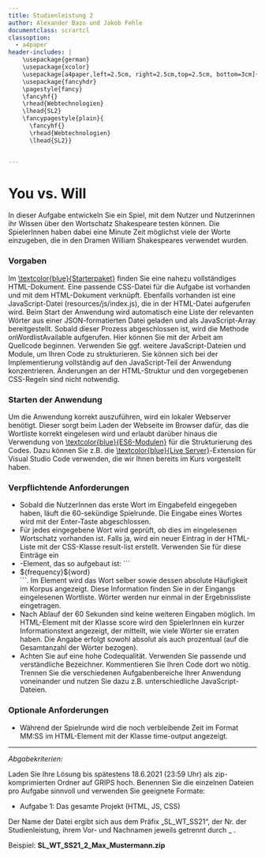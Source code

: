 ```yaml
---
title: Studienleistung 2
author: Alexander Bazo und Jakob Fehle
documentclass: scrartcl
classoption:
  - a4paper
header-includes: |
    \usepackage{german}
	\usepackage{xcolor} 
    \usepackage[a4paper,left=2.5cm, right=2.5cm,top=2.5cm, bottom=3cm]{geometry}
    \usepackage{fancyhdr}
    \pagestyle{fancy}
    \fancyhf{}
    \rhead{Webtechnologien}
    \lhead{SL2}
    \fancypagestyle{plain}{
      \fancyhf{}
      \rhead{Webtechnologien}
      \lhead{SL2}}


---
```


# You vs. Will

In dieser Aufgabe entwickeln Sie ein Spiel, mit dem Nutzer und Nutzerinnen ihr Wissen über den Wortschatz Shakespeare testen können. Die SpielerInnen haben dabei eine Minute Zeit möglichst viele der Worte einzugeben, die in den Dramen William Shakespeares verwendet wurden.

### Vorgaben

Im [\textcolor{blue}{Starterpaket}](https://elearning.uni-regensburg.de/mod/resource/view.php?id=1815214) finden Sie eine nahezu vollständiges HTML-Dokument. Eine passende CSS-Datei für die Aufgabe ist vorhanden und mit dem HTML-Dokument verknüpft. Ebenfalls vorhanden ist eine JavaScript-Datei (resources/js/index.js), die in der HTML-Datei aufgerufen wird. Beim Start der Anwendung wird automatisch eine Liste der relevanten Wörter aus einer JSON-formatierten Datei geladen und als JavaScript-Array bereitgestellt. Sobald dieser Prozess abgeschlossen ist, wird die Methode onWordlistAvailable aufgerufen. Hier können Sie mit der Arbeit am Quellcode beginnen. Verwenden Sie ggf. weitere JavaScript-Dateien und Module, um Ihren Code zu strukturieren. Sie können sich bei der Implementierung vollständig auf den JavaScript-Teil der Anwendung konzentrieren. Änderungen an der HTML-Struktur und den vorgegebenen CSS-Regeln sind nicht notwendig.

### Starten der Anwendung

Um die Anwendung korrekt auszuführen, wird ein lokaler Webserver benötigt. Dieser sorgt beim Laden der Webseite im Browser dafür, das die Wortliste korrekt eingelesen wird und erlaubt darüber hinaus die Verwendung von [\textcolor{blue}{ES6-Modulen}](https://developer.mozilla.org/en-US/docs/Web/JavaScript/Guide/Modules) für die Strukturierung des Codes. Dazu können Sie z.B. die [\textcolor{blue}{Live Server}](https://marketplace.visualstudio.com/items?itemName=ritwickdey.LiveServer)-Extension für Visual Studio Code verwenden, die wir Ihnen bereits im Kurs vorgestellt haben.

### Verpflichtende Anforderungen

<ul>
	<li>Sobald die NutzerInnen das erste Wort im Eingabefeld eingegeben haben, läuft die 60-sekündige Spielrunde. Die Eingabe eines Wortes wird mit der Enter-Taste 	abgeschlossen.</li>
	<li>Für jedes eingegebene Wort wird geprüft, ob dies im eingelesenen Wortschatz vorhanden ist. Falls ja, wird ein neuer Eintrag in der HTML-Liste mit der CSS-Klasse result-list erstellt. Verwenden Sie für diese Einträge ein <li>-Element, das so aufgebaut ist: ```<li><span class="count">${frequency}</span><span class="word">${word}</span></li>```. Im Element wird das Wort selber sowie dessen absolute Häufigkeit im Korpus angezeigt. Diese Information finden Sie in der Eingangs eingelesenen Wortliste. Wörter werden nur einmal in der Ergebnissliste eingetragen.</li>
	<li>Nach Ablauf der 60 Sekunden sind keine weiteren Eingaben möglich. Im HTML-Element mit der Klasse score wird den SpielerInnen ein kurzer Informationstext angezeigt, der mitteilt, wie viele Wörter sie erraten haben. Die Angabe erfolgt sowohl absolut als auch prozentual (auf die Gesamtanzahl der Wörter bezogen).</li>
	<li>Achten Sie auf eine hohe Codequalität. Verwenden Sie passende und verständliche Bezeichner. Kommentieren Sie Ihren Code dort wo nötig. Trennen Sie die verschiedenen Aufgabenbereiche Ihrer Anwendung voneinander und nutzen Sie dazu z.B. unterschiedliche JavaScript-Dateien.</li>
</ul>

### Optionale Anforderungen
<ul>
	<li>Während der Spielrunde wird die noch verbleibende Zeit im Format MM:SS im HTML-Element mit der Klasse time-output angezeigt.</li>

</ul>
	
------

*Abgabekriterien:*

Laden Sie Ihre Lösung bis spätestens 18.6.2021 (23:59 Uhr) als zip-komprimierten Ordner auf GRIPS hoch.  Benennen Sie die einzelnen Dateien pro Aufgabe sinnvoll und verwenden Sie geeignete Formate:

- Aufgabe 1: Das gesamte Projekt (HTML, JS, CSS)

Der Name der Datei ergibt sich aus dem Präfix „SL_WT_SS21“, der Nr. der Studienleistung, ihrem Vor- und Nachnamen jeweils getrennt durch _ .

 

Beispiel: **SL_WT_SS21_2_Max_Mustermann.zip**

